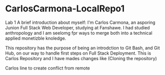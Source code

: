 # CarlosCarmona-LocalRepo1
Lab 1
A brief introduction about myself: I'm Carlos Carmona, an asporing Junion Full Stack Web Developer, studying at Fanshawe. I had studied anthropology and I am seelomg fpr ways to merge both into a technical applied monetizble knoledge. 

This repository has the purpose of being an introdction to Git Bash, and Git Hub, on our way to handle first steps on Full Stack Deployment. 
This is Carlos Repository and I have mades changes like (Cloning the repository) 

Carlos line to create conflict from remote
